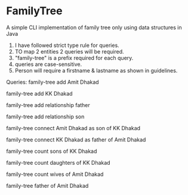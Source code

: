 # FamilyTree
A simple CLI implementation of family tree only using data structures in Java


1. I have followed strict type rule for queries.
2. TO map 2 entities 2 queries will be required.
3. "family-tree" is a prefix required for each query.
4. queries are case-sensitive.
5. Person will require a firstname & lastname as shown in guidelines.


Queries:
family-tree add Amit Dhakad

family-tree add KK Dhakad

family-tree add relationship father

family-tree add relationship son

family-tree connect Amit Dhakad as son of KK Dhakad

family-tree connect KK Dhakad as father of Amit Dhakad

family-tree count sons of KK Dhakad

family-tree count daughters of KK Dhakad

family-tree count wives of Amit Dhakad

family-tree father of Amit Dhakad
